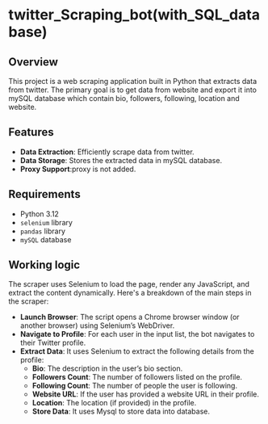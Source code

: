 # twitter_Scraping_bot(with_SQL_database)

## Overview

This project is a web scraping application built in Python that extracts data from twitter. The primary goal is to get data from website and export it into mySQL database which contain bio, followers, following, location and website.

## Features

- **Data Extraction**: Efficiently scrape data from twitter.
- **Data Storage**: Stores the extracted data in mySQL database.
- **Proxy Support**:proxy is not added.

## Requirements

- Python 3.12
- `selenium` library 
- `pandas` library
- `mySQL` database

## Working logic

The scraper uses Selenium to load the page, render any JavaScript, and extract the content dynamically. Here's a breakdown of the main steps in the scraper:

- **Launch Browser**: The script opens a Chrome browser window (or another browser) using Selenium’s WebDriver.
- **Navigate to Profile**: For each user in the input list, the bot navigates to their Twitter profile.
- **Extract Data**: It uses Selenium to extract the following details from the profile:
    - **Bio**: The description in the user’s bio section.
    - **Followers Count**: The number of followers listed on the profile.
    - **Following Count**: The number of people the user is following.
    - **Website URL**: If the user has provided a website URL in their profile.
    - **Location**: The location (if provided) in the profile.
    - **Store Data**: It uses Mysql to store data into database.